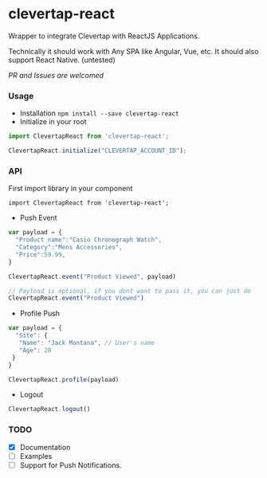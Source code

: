 # clevertap-react
Wrapper to integrate Clevertap with ReactJS Applications. 


Technically it should work with Any SPA like Angular, Vue, etc. 
It should also support React Native. (untested)


*PR and Issues are welcomed*

### Usage

- Installation `npm install --save clevertap-react`
- Initialize in your root

```js
import ClevertapReact from 'clevertap-react';

ClevertapReact.initialize("CLEVERTAP_ACCOUNT_ID");
```

### API

First import library in your component 

`import ClevertapReact from 'clevertap-react';`

- Push Event

```js
var payload = {
  "Product name":"Casio Chronograph Watch",
  "Category":"Mens Accessories",
  "Price":59.99,
}

ClevertapReact.event("Product Viewed", payload)

// Payload is optional, if you dont want to pass it, you can just do 
ClevertapReact.event("Product Viewed")
```

- Profile Push
```js
var payload = {
  "Site": {
   "Name": "Jack Montana", // User's name
   "Age": 28
 }
}

ClevertapReact.profile(payload)
```

- Logout
```js
ClevertapReact.logout()
```


### TODO

- [x] Documentation
- [ ] Examples
- [ ] Support for Push Notifications.
